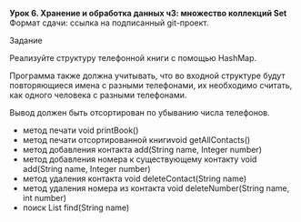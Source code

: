**Урок 6. Хранение и обработка данных ч3: множество коллекций Set**
Формат сдачи: ссылка на подписанный git-проект.

Задание

Реализуйте структуру телефонной книги с помощью HashMap.

Программа также должна учитывать, что во входной структуре будут повторяющиеся имена с разными телефонами, их необходимо считать, как одного человека с разными телефонами.

Вывод должен быть отсортирован по убыванию числа телефонов.

* метод печати void printBook() 
* метод печати отсортированной книгиvoid getAllContacts() 
* метод добавления контакта add(String name, Integer number)
* метод добавления номера к существующему контакту void add(String name, Integer number)
* метод удаления контакта void deleteContact(String name)
* метод удаления номера из контакта void deleteNumber(String name, int number)
* поиск List<Integer> find(String name)
